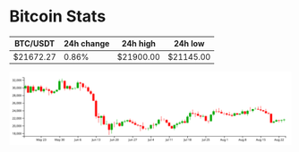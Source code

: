 # Bitcoin Stats

BTC/USDT|24h change|24h high|24h low|
|---|---|---|---|
|$21672.27|0.86%|$21900.00|$21145.00|

<img src="./chart.svg">
